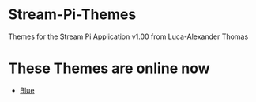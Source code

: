 # Stream-Pi-Themes
Themes for the Stream Pi Application v1.00 from Luca-Alexander Thomas
# These Themes are online now
- [Blue](https://github.com/luca-alexander-thomas/Stream-Pi-Themes/releases)
